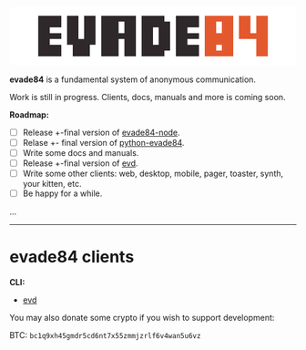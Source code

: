 ![evade84 logo](../assets/logo-wide.png)

**evade84** is a fundamental system of anonymous communication.

Work is still in progress. Clients, docs, manuals and more is coming soon.

**Roadmap:**
- [ ] Release +-final version of [evade84-node](https://github.com/evade84/evade84-node).
- [ ] Relase +- final version of [python-evade84](https://github.com/evade84/python-evade84).
- [ ] Write some docs and manuals.
- [ ] Release +-final version of [evd](https://github.com/evade84/evd).
- [ ] Write some other clients: web, desktop, mobile, pager, toaster, synth, your kitten, etc.
- [ ] Be happy for a while.

...

<hr/>

# evade84 clients
**CLI:**
* [evd](https://github.com/evade84/evd)

You may also donate some crypto if you wish to support development:

BTC: `bc1q9xh45gmdr5cd6nt7x55zmmjzrlf6v4wan5u6vz`

